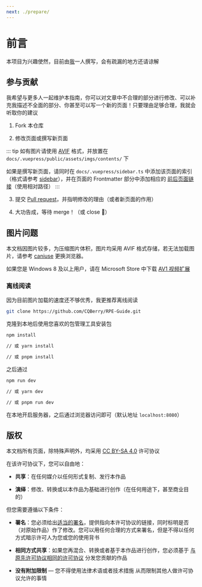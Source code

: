 ```yaml
---
next: ./prepare/
---
```

# 前言

本项目为兴趣使然，目前由[我](https://www.chinq.xyz/)一人撰写，会有疏漏的地方还请谅解

## 参与贡献

我希望与更多人一起维护本指南，你可以对文章中不合理的部分进行修改、可以补充我描述不全面的部分、你甚至可以写一个新的页面！只要理由足够合理，我就会听取你的建议

1. Fork 本仓库

2. 修改页面或撰写新页面

::: tip
如有图片请使用 [AVIF](https://avif.io) 格式，并放置在 `docs/.vuepress/public/assets/imgs/contents/` 下

如果是撰写新页面，请同时在 `docs/.vuepress/sidebar.ts` 中添加该页面的索引（格式请参考 [sidebar](https://v2.vuepress.vuejs.org/zh/reference/default-theme/config.html#sidebar)），并在页面的 Frontmatter 部分中添加相应的 [前后页面链接](https://v2.vuepress.vuejs.org/zh/reference/default-theme/frontmatter.html#prev)（使用相对路径）
:::

3. 提交 [Pull request](https://github.com/CQBerry/RPE-Guide/pulls)，并指明修改的理由（或者新页面的作用）

4. 大功告成，等待 merge！（或 close 🫤）

## 图片问题

本文档因图片较多，为压缩图片体积，图片均采用 AVIF 格式存储，若无法加载图片，请参考 [caniuse](https://caniuse.com/avif) 更换浏览器。

如果您是 Windows 8 及以上用户，请在 Microsoft Store 中下载 [AV1 视频扩展](https://www.microsoft.com/store/productId/9MVZQVXJBQ9V)

### 离线阅读

因为目前图片加载的速度还不够优秀，我更推荐离线阅读

```sh
git clone https://github.com/CQBerry/RPE-Guide.git
```

克隆到本地后使用您喜欢的包管理工具安装包

```sh
npm install

// 或 yarn install

// 或 pnpm install
```

之后通过

```sh
npm run dev

// 或 yarn dev

// 或 pnpm run dev
```

在本地开启服务器，之后通过浏览器访问即可（默认地址 `localhost:8080`）

## 版权

本文档所有页面，除特殊声明外，均采用 [CC BY-SA 4.0](https://creativecommons.org/licenses/by-sa/4.0/deed.zh) 许可协议

在该许可协议下，您可以自由地：

- **共享**：在任何媒介以任何形式复制、发行本作品

- **演绎**：修改、转换或以本作品为基础进行创作（在任何用途下，甚至商业目的）

但您需要遵循以下条件：

- **署名**：您必须给出[适当的署名](https://creativecommons.org/licenses/by-sa/4.0/deed.zh)，提供指向本许可协议的链接，同时标明是否（对原始作品）作了修改。您可以用任何合理的方式来署名，但是不得以任何方式暗示许可人为您或您的使用背书

- **相同方式共享**：如果您再混合、转换或者基于本作品进行创作，您必须基于 [与原先许可协议相同的许可协议](https://creativecommons.org/licenses/by-sa/4.0/deed.zh) 分发您贡献的作品

- **没有附加限制** — 您不得使用法律术语或者技术措施 从而限制其他人做许可协议允许的事情
